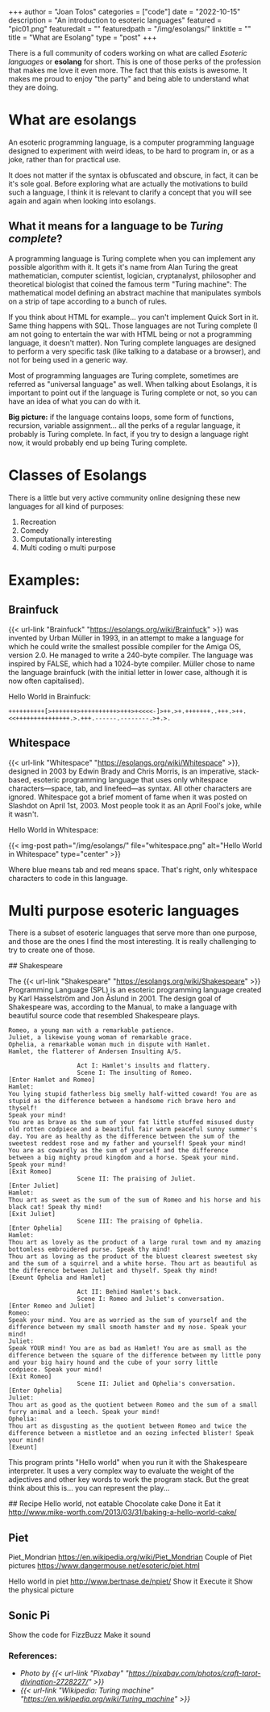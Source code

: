 +++
author = "Joan Tolos"
categories = ["code"]
date = "2022-10-15"
description = "An introduction to esoteric languages"
featured = "pic01.png"
featuredalt = ""
featuredpath = "/img/esolangs/"
linktitle = ""
title = "What are Esolang"
type = "post"
+++

There is a full community of coders working on what are called _Esoteric languages_ or **esolang** for short. This is one of those perks of the profession that makes me love it even more. The fact that this exists is awesome. It makes me proud to enjoy "the party" and being able to understand what they are doing.

# What are esolangs

An esoteric programming language, is a computer programming language designed to experiment with weird ideas, to be hard to program in, or as a joke, rather than for practical use.

It does not matter if the syntax is obfuscated and obscure, in fact, it can be it's sole goal. Before exploring what are actually the motivations to build such a language, I think it is relevant to clarify a concept that you will see again and again when looking into esolangs.

## What it means for a language to be _Turing complete_?

A programming language is Turing complete when you can implement any possible algorithm with it. It gets it's name from Alan Turing the great mathematician, computer scientist, logician, cryptanalyst, philosopher and theoretical biologist that coined the famous term "Turing machine": The mathematical model defining an abstract machine that manipulates symbols on a strip of tape according to a bunch of rules.

If you think about HTML for example... you can't implement Quick Sort in it. Same thing happens with SQL. Those languages are not Turing complete (I am not going to entertain the war with HTML being or not a programming language, it doesn't matter). Non Turing complete languages are designed to perform a very specific task (like talking to a database or a browser), and not for being used in a generic way.

Most of programming languages are Turing complete, sometimes are referred as "universal language" as well. When talking about Esolangs, it is important to point out if the language is Turing complete or not, so you can have an idea of what you can do with it.

**Big picture:** if the language contains loops, some form of functions, recursion, variable assignment... all the perks of a regular language, it probably is Turing complete. In fact, if you try to design a language right now, it would probably end up being Turing complete.

# Classes of Esolangs

There is a little but very active community online designing these new languages for all kind of purposes:

1. Recreation
2. Comedy
3. Computationally interesting
4. Multi coding o multi purpose

# Examples:

## Brainfuck

{{< url-link "Brainfuck" "https://esolangs.org/wiki/Brainfuck" >}} was invented by Urban Müller in 1993, in an attempt to make a language for which he could write the smallest possible compiler for the Amiga OS, version 2.0. He managed to write a 240-byte compiler. The language was inspired by FALSE, which had a 1024-byte compiler. Müller chose to name the language brainfuck (with the initial letter in lower case, although it is now often capitalised).

Hello World in Brainfuck:

	++++++++++[>+++++++>++++++++++>+++>+<<<<-]>++.>+.+++++++..+++.>++.<<+++++++++++++++.>.+++.------.--------.>+.>.

## Whitespace

{{< url-link "Whitespace" "https://esolangs.org/wiki/Whitespace" >}}, designed in 2003 by Edwin Brady and Chris Morris, is an imperative, stack-based, esoteric programming language that uses only whitespace characters—space, tab, and linefeed—as syntax. All other characters are ignored. Whitespace got a brief moment of fame when it was posted on Slashdot on April 1st, 2003. Most people took it as an April Fool's joke, while it wasn't.

Hello World in Whitespace:

{{< img-post path="/img/esolangs/" file="whitespace.png" alt="Hello World in Whitespace" type="center" >}}

Where blue means tab and red means space. That's right, only whitespace characters to code in this language.

# Multi purpose esoteric languages

There is a subset of esoteric languages that serve more than one purpose, and those are the ones I find the most interesting. It is really challenging to try to create one of those.

## Shakespeare

The {{< url-link "Shakespeare" "https://esolangs.org/wiki/Shakespeare" >}} Programming Language (SPL) is an esoteric programming language created by Karl Hasselström and Jon Åslund in 2001. The design goal of Shakespeare was, according to the Manual, to make a language with beautiful source code that resembled Shakespeare plays.

	Romeo, a young man with a remarkable patience.
	Juliet, a likewise young woman of remarkable grace.
	Ophelia, a remarkable woman much in dispute with Hamlet.
	Hamlet, the flatterer of Andersen Insulting A/S.

	                   Act I: Hamlet's insults and flattery.
	                   Scene I: The insulting of Romeo.
	[Enter Hamlet and Romeo]
	Hamlet:
	You lying stupid fatherless big smelly half-witted coward! You are as
	stupid as the difference between a handsome rich brave hero and thyself!
	Speak your mind!
	You are as brave as the sum of your fat little stuffed misused dusty
	old rotten codpiece and a beautiful fair warm peaceful sunny summer's
	day. You are as healthy as the difference between the sum of the
	sweetest reddest rose and my father and yourself! Speak your mind!
	You are as cowardly as the sum of yourself and the difference
	between a big mighty proud kingdom and a horse. Speak your mind.
	Speak your mind!
	[Exit Romeo]
	                   Scene II: The praising of Juliet.
	[Enter Juliet]
	Hamlet:
	Thou art as sweet as the sum of the sum of Romeo and his horse and his
	black cat! Speak thy mind!
	[Exit Juliet]
	                   Scene III: The praising of Ophelia.
	[Enter Ophelia]
	Hamlet:
	Thou art as lovely as the product of a large rural town and my amazing
	bottomless embroidered purse. Speak thy mind!
	Thou art as loving as the product of the bluest clearest sweetest sky
	and the sum of a squirrel and a white horse. Thou art as beautiful as
	the difference between Juliet and thyself. Speak thy mind!
	[Exeunt Ophelia and Hamlet]

	                   Act II: Behind Hamlet's back.
	                   Scene I: Romeo and Juliet's conversation.
	[Enter Romeo and Juliet]
	Romeo:
	Speak your mind. You are as worried as the sum of yourself and the
	difference between my small smooth hamster and my nose. Speak your
	mind!
	Juliet:
	Speak YOUR mind! You are as bad as Hamlet! You are as small as the
	difference between the square of the difference between my little pony
	and your big hairy hound and the cube of your sorry little
	codpiece. Speak your mind!
	[Exit Romeo]
	                   Scene II: Juliet and Ophelia's conversation.
	[Enter Ophelia]
	Juliet:
	Thou art as good as the quotient between Romeo and the sum of a small
	furry animal and a leech. Speak your mind!
	Ophelia:
	Thou art as disgusting as the quotient between Romeo and twice the
	difference between a mistletoe and an oozing infected blister! Speak
	your mind!
	[Exeunt]

This program prints "Hello world" when you run it with the Shakespeare interpreter. It uses a very complex way to evaluate the weight of the adjectives and other key words to work the program stack. But the great think about this is... you can represent the play...

## Recipe
Hello world, not eatable
Chocolate cake
Done it
Eat it
http://www.mike-worth.com/2013/03/31/baking-a-hello-world-cake/

## Piet
Piet_Mondrian
https://en.wikipedia.org/wiki/Piet_Mondrian
Couple of Piet pictures
https://www.dangermouse.net/esoteric/piet.html


Hello world in piet
http://www.bertnase.de/npiet/
Show it
Execute it
Show the physical picture

## Sonic Pi
Show the code for FizzBuzz
Make it sound

### References:
* _Photo by {{< url-link "Pixabay" "https://pixabay.com/photos/craft-tarot-divination-2728227/" >}}_
* _{{< url-link "Wikipedia: Turing machine" "https://en.wikipedia.org/wiki/Turing_machine" >}}_
